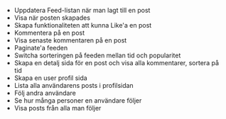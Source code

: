 - Uppdatera Feed-listan när man lagt till en post
- Visa när posten skapades
- Skapa funktionaliteten att kunna Like'a en post
- Kommentera på en post
- Visa senaste kommentaren på en post
- Paginate'a feeden
- Switcha sorteringen på feeden mellan tid och popularitet
- Skapa en detalj sida för en post och visa alla kommentarer, sortera på tid
- Skapa en user profil sida
- Lista alla användarens posts i profilsidan
- Följ andra användare
- Se hur många personer en användare följer
- Visa posts från alla man följer